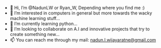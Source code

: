 - 👋 Hi, I’m @NadunLW or Ryan_W, Depending where you find me :)
- 👀 I’m interested in computers in general but more towards the wacky machine learning stuff...
- 🌱 I’m currently learning python...
- 💞️ I’m looking to collaborate on A.I and innovative projects that try to create something new...
- 📫 You can reach me through my mail: nadun.l.wijayaratne@gmail.com

<!---
NadunLW/NadunLW is a ✨ special ✨ repository because its `README.md` (this file) appears on your GitHub profile.
You can click the Preview link to take a look at your changes.
--->
